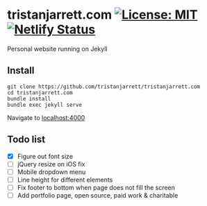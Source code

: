 # tristanjarrett.com [![License: MIT](https://img.shields.io/badge/License-MIT-blue.svg)](https://opensource.org/licenses/MIT) [![Netlify Status](https://api.netlify.com/api/v1/badges/11ba40e6-358e-4b63-9b98-fffbaa74a4b4/deploy-status)](https://app.netlify.com/sites/quizzical-keller-a112c4/deploys)

Personal website running on Jekyll

## Install
```
git clone https://github.com/tristanjarrett/tristanjarrett.com
cd tristanjarrett.com
bundle install
bundle exec jekyll serve
```
Navigate to [localhost:4000](http://localhost:4000)

## Todo list
- [x] Figure out font size
- [ ] jQuery resize on iOS fix
- [ ] Mobile dropdown menu
- [ ] Line height for different elements
- [ ] Fix footer to bottom when page does not fill the screen
- [ ] Add portfolio page, open source, paid work & charitable
